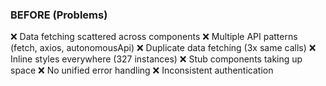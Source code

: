 ### BEFORE (Problems)

❌ Data fetching scattered across components
❌ Multiple API patterns (fetch, axios, autonomousApi)
❌ Duplicate data fetching (3x same calls)
❌ Inline styles everywhere (327 instances)
❌ Stub components taking up space
❌ No unified error handling
❌ Inconsistent authentication
